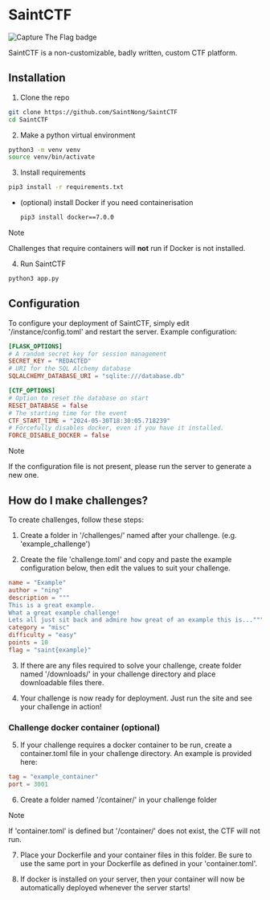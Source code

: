 # SaintCTF
![Capture The Flag badge](https://img.shields.io/badge/%F0%9F%9A%A9capture-the_flag-964ae2?style=for-the-badge&labelColor=121212)

SaintCTF is a non-customizable, badly written, custom CTF platform.

## Installation
1. Clone the repo
```bash
git clone https://github.com/SaintNong/SaintCTF
cd SaintCTF
```

2. Make a python virtual environment
```bash
python3 -m venv venv
source venv/bin/activate
```

3. Install requirements
```bash
pip3 install -r requirements.txt
```

   - (optional) install Docker if you need containerisation
     ```bash
     pip3 install docker==7.0.0
     ```
> [!NOTE]
> Challenges that require containers will **not** run if Docker is not installed.

4. Run SaintCTF
```bash
python3 app.py
```

## Configuration
To configure your deployment of SaintCTF, simply edit '/instance/config.toml' and restart the server.
Example configuration:
```toml
[FLASK_OPTIONS]
# A random secret key for session management
SECRET_KEY = "REDACTED"
# URI for the SQL Alchemy database
SQLALCHEMY_DATABASE_URI = "sqlite:///database.db"

[CTF_OPTIONS]
# Option to reset the database on start
RESET_DATABASE = false
# The starting time for the event
CTF_START_TIME = "2024-05-30T18:30:05.718239"
# Forcefully disables docker, even if you have it installed.
FORCE_DISABLE_DOCKER = false
```
> [!NOTE]
> If the configuration file is not present, please run the server to generate a new one.

## How do I make challenges?
To create challenges, follow these steps:

1. Create a folder in '/challenges/' named after your challenge. (e.g. 'example_challenge')

2. Create the file 'challenge.toml' and copy and paste the example configuration below, then edit the values to suit your challenge.
```toml
name = "Example"
author = "ning"
description = """
This is a great example.
What a great example challenge!
Lets all just sit back and admire how great of an example this is..."""
category = "misc"
difficulty = "easy"
points = 10
flag = "saint{example}"
```
3. If there are any files required to solve your challenge, create folder named '/downloads/' in your challenge directory and place downloadable files there.

4. Your challenge is now ready for deployment. Just run the site and see your challenge in action!

### Challenge docker container (optional)
5. If your challenge requires a docker container to be run, create a container.toml file in your challenge directory.
An example is provided here:
```toml
tag = "example_container"
port = 3001
```

6. Create a folder named '/container/' in your challenge folder
>[!NOTE]
> If 'container.toml' is defined but '/container/' does not exist, the CTF will not run.

7. Place your Dockerfile and your container files in this folder. Be sure to use the same port in your Dockerfile as defined in your 'container.toml'.

8. If docker is installed on your server, then your container will now be automatically deployed whenever the server starts!
